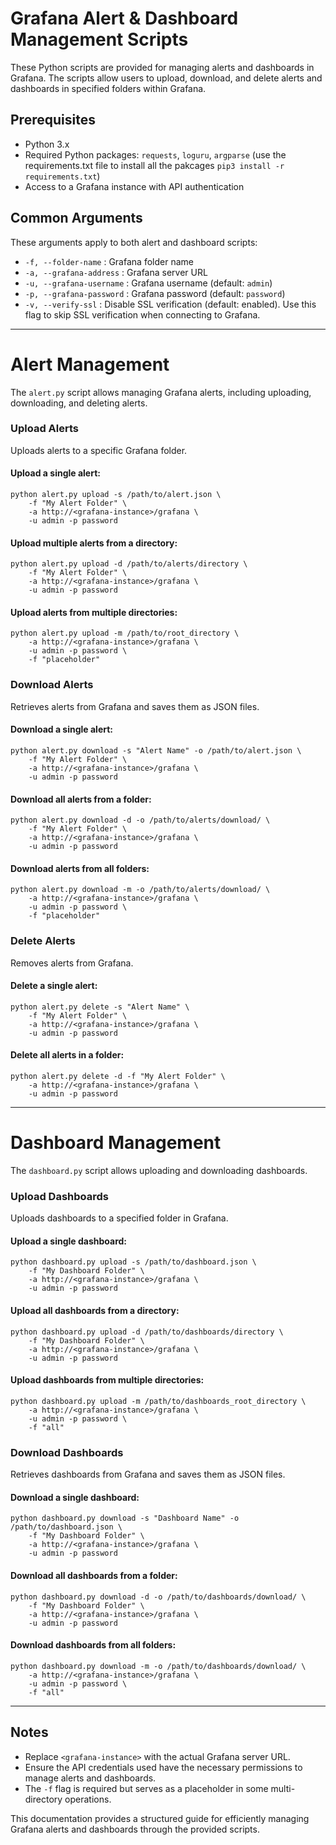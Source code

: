 # Grafana Alert & Dashboard Management Scripts

These Python scripts are provided for managing alerts and dashboards in Grafana. The scripts allow users to upload, download, and delete alerts and dashboards in specified folders within Grafana.

## Prerequisites
- Python 3.x
- Required Python packages: `requests`, `loguru`, `argparse` (use the requirements.txt file to install all the pakcages `pip3 install -r requirements.txt`)
- Access to a Grafana instance with API authentication


## Common Arguments
These arguments apply to both alert and dashboard scripts:

- `-f, --folder-name` : Grafana folder name
- `-a, --grafana-address` : Grafana server URL
- `-u, --grafana-username` : Grafana username (default: `admin`)
- `-p, --grafana-password` : Grafana password (default: `password`)
- `-v, --verify-ssl` : Disable SSL verification (default: enabled). Use this flag to skip SSL verification when connecting to Grafana.

---

# Alert Management
The `alert.py` script allows managing Grafana alerts, including uploading, downloading, and deleting alerts.

### Upload Alerts
Uploads alerts to a specific Grafana folder.

#### Upload a single alert:
```
python alert.py upload -s /path/to/alert.json \
    -f "My Alert Folder" \
    -a http://<grafana-instance>/grafana \
    -u admin -p password
```

#### Upload multiple alerts from a directory:
```
python alert.py upload -d /path/to/alerts/directory \
    -f "My Alert Folder" \
    -a http://<grafana-instance>/grafana \
    -u admin -p password
```

#### Upload alerts from multiple directories:
```
python alert.py upload -m /path/to/root_directory \
    -a http://<grafana-instance>/grafana \
    -u admin -p password \
    -f "placeholder"
```

### Download Alerts
Retrieves alerts from Grafana and saves them as JSON files.

#### Download a single alert:
```
python alert.py download -s "Alert Name" -o /path/to/alert.json \
    -f "My Alert Folder" \
    -a http://<grafana-instance>/grafana \
    -u admin -p password
```

#### Download all alerts from a folder:
```
python alert.py download -d -o /path/to/alerts/download/ \
    -f "My Alert Folder" \
    -a http://<grafana-instance>/grafana \
    -u admin -p password
```

#### Download alerts from all folders:
```
python alert.py download -m -o /path/to/alerts/download/ \
    -a http://<grafana-instance>/grafana \
    -u admin -p password \
    -f "placeholder"
```

### Delete Alerts
Removes alerts from Grafana.

#### Delete a single alert:
```
python alert.py delete -s "Alert Name" \
    -f "My Alert Folder" \
    -a http://<grafana-instance>/grafana \
    -u admin -p password
```

#### Delete all alerts in a folder:
```
python alert.py delete -d -f "My Alert Folder" \
    -a http://<grafana-instance>/grafana \
    -u admin -p password
```

---

# Dashboard Management
The `dashboard.py` script allows uploading and downloading dashboards.

### Upload Dashboards
Uploads dashboards to a specified folder in Grafana.

#### Upload a single dashboard:
```
python dashboard.py upload -s /path/to/dashboard.json \
    -f "My Dashboard Folder" \
    -a http://<grafana-instance>/grafana \
    -u admin -p password
```

#### Upload all dashboards from a directory:
```
python dashboard.py upload -d /path/to/dashboards/directory \
    -f "My Dashboard Folder" \
    -a http://<grafana-instance>/grafana \
    -u admin -p password
```

#### Upload dashboards from multiple directories:
```
python dashboard.py upload -m /path/to/dashboards_root_directory \
    -a http://<grafana-instance>/grafana \
    -u admin -p password \
    -f "all"
```

### Download Dashboards
Retrieves dashboards from Grafana and saves them as JSON files.

#### Download a single dashboard:
```
python dashboard.py download -s "Dashboard Name" -o /path/to/dashboard.json \
    -f "My Dashboard Folder" \
    -a http://<grafana-instance>/grafana \
    -u admin -p password
```

#### Download all dashboards from a folder:
```
python dashboard.py download -d -o /path/to/dashboards/download/ \
    -f "My Dashboard Folder" \
    -a http://<grafana-instance>/grafana \
    -u admin -p password
```

#### Download dashboards from all folders:
```
python dashboard.py download -m -o /path/to/dashboards/download/ \
    -a http://<grafana-instance>/grafana \
    -u admin -p password \
    -f "all"
```

---

## Notes
- Replace `<grafana-instance>` with the actual Grafana server URL.
- Ensure the API credentials used have the necessary permissions to manage alerts and dashboards.
- The `-f` flag is required but serves as a placeholder in some multi-directory operations.

This documentation provides a structured guide for efficiently managing Grafana alerts and dashboards through the provided scripts.

